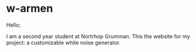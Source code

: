 # w-armen

Hello;

I am a second year student at Nortrhop Grumman. This the website for my project: a customizable white noise generator.

